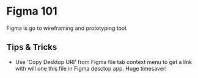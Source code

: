 # Figma 101

Figma is go to wireframing and prototyping tool.

## Tips & Tricks

* Use 'Copy Desktop URI' from Figma file tab context menu to get a link with will one this file in Figma desctop app. Huge timesaver!
